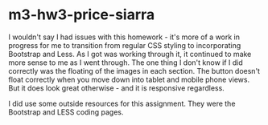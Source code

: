 # m3-hw3-price-siarra

I wouldn't say I had issues with this homework - it's more of a work in progress for me to transition from regular CSS styling to incorporating Bootstrap and Less. As I got was working through it, it continued to make more sense to me as I went through. The one thing I don't know if I did correctly was the floating of the images in each section. The button doesn't float correctly when you move down into tablet and mobile phone views. But it does look great otherwise - and it is responsive regardless.

I did use some outside resources for this assignment. They were the Bootstrap and LESS coding pages. 
